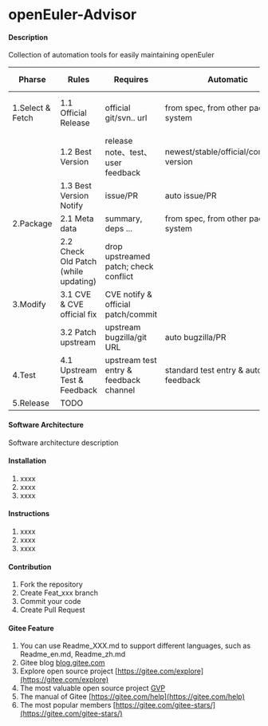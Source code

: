 # openEuler-Advisor

#### Description
Collection of automation tools for easily maintaining openEuler

| Pharse           | Rules           | Requires  | Automatic  | Data & Tool   |
|------------------|-----------------------|---|---|------|
| 1.Select & Fetch | 1.1 Official Release  | official git/svn.. url  | from spec, from other package system  | [Data Standard](./template.yaml), [Data Source](./upstream-info)  |  
|                  | 1.2 Best Version     | release note、test、user feedback   | newest/stable/official/compatible version  |      |
|                  | 1.3 Best Version Notify | issue/PR | auto issue/PR | |
| 2.Package        | 2.1 Meta data | summary, deps ...  |  from spec, from other package system    |    |
|                  | 2.2 Check Old Patch (while updating) | drop upstreamed patch; check conflict  |   |     
| 3.Modify         | 3.1 CVE & CVE official fix | CVE notify & official patch/commit  |   |      
|                  | 3.2 Patch upstream    | upstream bugzilla/git URL | auto bugzilla/PR  |      |
| 4.Test           | 4.1 Upstream Test & Feedback   | upstream test entry & feedback channel  | standard test entry & auto feedback  |  |
| 5.Release        | TODO       |   |   |   

#### Software Architecture
Software architecture description

#### Installation

1.  xxxx
2.  xxxx
3.  xxxx

#### Instructions

1.  xxxx
2.  xxxx
3.  xxxx

#### Contribution

1.  Fork the repository
2.  Create Feat_xxx branch
3.  Commit your code
4.  Create Pull Request


#### Gitee Feature

1.  You can use Readme\_XXX.md to support different languages, such as Readme\_en.md, Readme\_zh.md
2.  Gitee blog [blog.gitee.com](https://blog.gitee.com)
3.  Explore open source project [https://gitee.com/explore](https://gitee.com/explore)
4.  The most valuable open source project [GVP](https://gitee.com/gvp)
5.  The manual of Gitee [https://gitee.com/help](https://gitee.com/help)
6.  The most popular members  [https://gitee.com/gitee-stars/](https://gitee.com/gitee-stars/)
